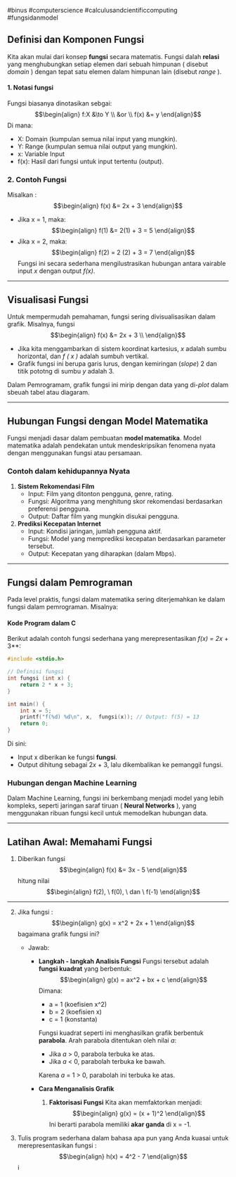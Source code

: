 #binus #computerscience #calculusandcientificcomputing #fungsidanmodel 


## Definisi dan Komponen Fungsi

Kita akan mulai dari konsep **fungsi** secara matematis. Fungsi dalah **relasi** yang menghubungkan setiap elemen dari sebuah himpunan ( disebut *domain* ) dengan tepat satu elemen dalam himpunan lain (disebut *range* ).

#### 1. Notasi fungsi

Fungsi biasanya dinotasikan sebgai: $$\begin{align}
f:X &\to Y \\
&or \\
f(x) &= y
\end{align}$$Di mana:
- X: Domain (kumpulan semua nilai input yang mungkin).
- Y: Range (kumpulan semua nilai output yang mungkin).
- x: Variable Input
- f(x):  Hasil dari fungsi untuk input tertentu (output).


### 2. Contoh Fungsi

Misalkan : $$\begin{align}
f(x) &= 2x + 3
\end{align}$$
- Jika x = 1, maka:  $$\begin{align}
f(1) &= 2(1) + 3 = 5
\end{align}$$
- Jika x = 2, maka: $$\begin{align}
f(2) = 2 (2) + 3 = 7
\end{align}$$
Fungsi ini secara sederhana mengilustrasikan hubungan antara vairable input *x* dengan output *f(x)*.


___


## Visualisasi Fungsi

Untuk mempermudah pemahaman, fungsi sering divisualisasikan dalam grafik. Misalnya, fungsi $$\begin{align}
f(x) &= 2x + 3 \\
\end{align}$$
- Jika kita menggambarkan di sistem koordinat kartesius, *x* adalah sumbu horizontal, dan *f ( x )* adalah sumbuh vertikal.
- Grafik fungsi ini berupa garis lurus, dengan kemiringan (*slope*) 2 dan titik pototng di sumbu *y* adalah 3.

Dalam Pemrogramam, grafik fungsi ini mirip dengan data yang di-*plot* dalam  sbeuah tabel atau diagaram.


___


## Hubungan Fungsi dengan Model Matematika

Fungsi menjadi dasar dalam pembuatan **model matematika**. Model matematika adalah pendekatan untuk mendeskripsikan fenomena nyata dengan menggunakan fungsi atau persamaan.

### Contoh dalam kehidupannya Nyata

1. **Sistem Rekomendasi Film**
	- Input: Film yang ditonton pengguna, genre, rating.
	- Fungsi: Algoritma yang menghitung skor rekomendasi berdasarkan preferensi pengguna.
	- Output: Daftar film yang mungkin disukai pengguna.
2. **Prediksi Kecepatan Internet**
	- Input: Kondisi jaringan, jumlah pengguna aktif.
	- Fungsi: Model yang memprediksi kecepatan berdasarkan parameter tersebut.
	- Output: Kecepatan yang diharapkan (dalam Mbps).


___


## Fungsi dalam Pemrograman

Pada level praktis, fungsi dalam matematika sering diterjemahkan ke dalam fungsi dalam pemrograman. Misalnya:

#### Kode Program dalam C

Berikut adalah contoh fungsi sederhana yang merepresentasikan 
***f(x)* = 2*x* + 3**:
```c
#include <stdio.h>

// Definisi fungsi
int fungsi (int x) {
	return 2 * x + 3;
}

int main() {
	int x = 5;
	printf("f(%d) %d\n", x,  fungsi(x)); // Output: f(5) = 13
	return 0;
}
```
Di sini:
- Input x diberikan ke fungsi **fungsi**.
- Output dihitung sebagai 2*x* + 3, lalu dikembalikan ke pemanggil fungsi.

### Hubungan dengan Machine Learning

Dalam Machine Learning, fungsi ini berkembang menjadi model yang lebih kompleks, seperti jaringan saraf tiruan ( **Neural Networks** ), yang menggunakan ribuan fungsi kecil untuk memodelkan hubungan data.


___


## Latihan Awal: Memahami Fungsi

1. Diberikan fungsi $$\begin{align}
f(x) &= 3x - 5
\end{align}$$
	hitung nilai $$\begin{align}
f(2), \ f(0), \ dan \ f(-1)
\end{align}$$

___


2. Jika fungsi : $$\begin{align}
g(x) = x^2 + 2x + 1
\end{align}$$
	bagaimana grafik fungsi ini?
	- Jawab: 
		- **Langkah - langkah Analisis Fungsi**
			Fungsi tersebut adalah **fungsi kuadrat** yang berbentuk: $$\begin{align}
g(x) = ax^2 + bx + c
\end{align}$$
			Dimana:
			- a = 1 (koefisien x^2)
			- b = 2 (koefisien x)
			- c = 1 (konstanta)
		
			Fungsi kuadrat seperti ini menghasilkan grafik berbentuk **parabola**. Arah parabola ditentukan oleh nilai *a*:
			- Jika *a* > 0, parabola terbuka ke atas.
			- Jika *a* < 0, parabolah terbuka ke bawah.
		
			Karena *a* = 1 > 0, parabolah ini terbuka ke atas.

		- **Cara Menganalisis Grafik**
			1. **Faktorisasi Fungsi**
				Kita akan memfaktorkan menjadi: $$\begin{align}
g(x) = (x + 1)^2
\end{align}$$
				Ini berarti parabola memiliki **akar ganda** di x = -1.

2. Tulis program sederhana dalam bahasa apa pun yang Anda kuasai untuk merepresentasikan fungsi : $$\begin{align}
h(x) = 4^2 - 7
\end{align}$$i
